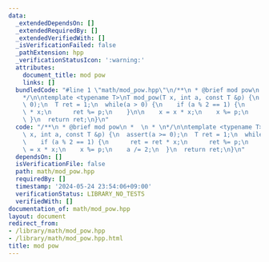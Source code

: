 ```yaml
---
data:
  _extendedDependsOn: []
  _extendedRequiredBy: []
  _extendedVerifiedWith: []
  _isVerificationFailed: false
  _pathExtension: hpp
  _verificationStatusIcon: ':warning:'
  attributes:
    document_title: mod pow
    links: []
  bundledCode: "#line 1 \"math/mod_pow.hpp\"\n/**\n * @brief mod pow\n *  \n * \n\
    */\n\ntemplate <typename T>\nT mod_pow(T x, int a, const T &p) {\n  assert(a >=\
    \ 0);\n  T ret = 1;\n  while(a > 0) {\n    if (a % 2 == 1) {\n      ret = ret\
    \ * x;\n      ret %= p;\n    }\n\n    x = x * x;\n    x %= p;\n    a /= 2;\n \
    \ }\n  return ret;\n}\n"
  code: "/**\n * @brief mod pow\n *  \n * \n*/\n\ntemplate <typename T>\nT mod_pow(T\
    \ x, int a, const T &p) {\n  assert(a >= 0);\n  T ret = 1;\n  while(a > 0) {\n\
    \    if (a % 2 == 1) {\n      ret = ret * x;\n      ret %= p;\n    }\n\n    x\
    \ = x * x;\n    x %= p;\n    a /= 2;\n  }\n  return ret;\n}\n"
  dependsOn: []
  isVerificationFile: false
  path: math/mod_pow.hpp
  requiredBy: []
  timestamp: '2024-05-24 23:54:06+09:00'
  verificationStatus: LIBRARY_NO_TESTS
  verifiedWith: []
documentation_of: math/mod_pow.hpp
layout: document
redirect_from:
- /library/math/mod_pow.hpp
- /library/math/mod_pow.hpp.html
title: mod pow
---
```

